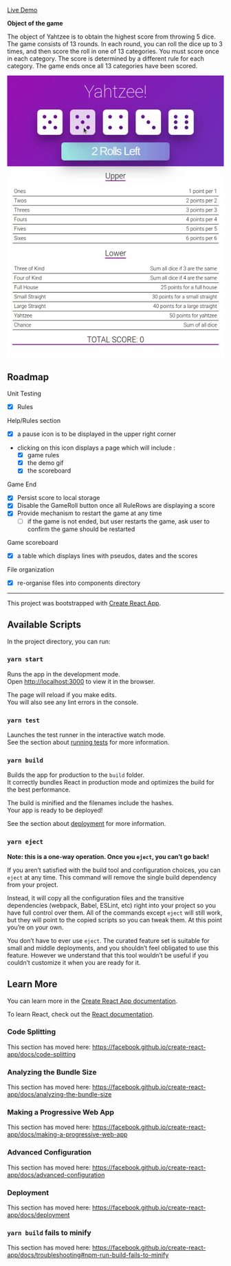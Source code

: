 [Live Demo](https://upbeat-bose-8f59b4.netlify.app/)

**Object of the game**

The object of Yahtzee is to obtain the highest score from throwing 5 dice.
The game consists of 13 rounds.
In each round, you can roll the dice up to 3 times, and then score the roll in one of 13 categories.
You must score once in each category.
The score is determined by a different rule for each category.
The game ends once all 13 categories have been scored.

![Yahtzee Game](public/images/demo.gif)

## Roadmap

Unit Testing

- [x] Rules

Help/Rules section

- [x] a pause icon is to be displayed in the upper right corner
- clicking on this icon displays a page which will include :
  - [x] game rules
  - [x] the demo gif
  - [x] the scoreboard

Game End

- [x] Persist score to local storage
- [x] Disable the GameRoll button once all RuleRows are displaying a score
- [x] Provide mechanism to restart the game at any time
  - [ ] if the game is not ended, but user restarts the game, ask user to confirm the game should be restarted

Game scoreboard

- [x] a table which displays lines with pseudos, dates and the scores

File organization

- [x] re-organise files into components directory

---

This project was bootstrapped with [Create React App](https://github.com/facebook/create-react-app).

## Available Scripts

In the project directory, you can run:

### `yarn start`

Runs the app in the development mode.<br />
Open [http://localhost:3000](http://localhost:3000) to view it in the browser.

The page will reload if you make edits.<br />
You will also see any lint errors in the console.

### `yarn test`

Launches the test runner in the interactive watch mode.<br />
See the section about [running tests](https://facebook.github.io/create-react-app/docs/running-tests) for more information.

### `yarn build`

Builds the app for production to the `build` folder.<br />
It correctly bundles React in production mode and optimizes the build for the best performance.

The build is minified and the filenames include the hashes.<br />
Your app is ready to be deployed!

See the section about [deployment](https://facebook.github.io/create-react-app/docs/deployment) for more information.

### `yarn eject`

**Note: this is a one-way operation. Once you `eject`, you can’t go back!**

If you aren’t satisfied with the build tool and configuration choices, you can `eject` at any time. This command will remove the single build dependency from your project.

Instead, it will copy all the configuration files and the transitive dependencies (webpack, Babel, ESLint, etc) right into your project so you have full control over them. All of the commands except `eject` will still work, but they will point to the copied scripts so you can tweak them. At this point you’re on your own.

You don’t have to ever use `eject`. The curated feature set is suitable for small and middle deployments, and you shouldn’t feel obligated to use this feature. However we understand that this tool wouldn’t be useful if you couldn’t customize it when you are ready for it.

## Learn More

You can learn more in the [Create React App documentation](https://facebook.github.io/create-react-app/docs/getting-started).

To learn React, check out the [React documentation](https://reactjs.org/).

### Code Splitting

This section has moved here: https://facebook.github.io/create-react-app/docs/code-splitting

### Analyzing the Bundle Size

This section has moved here: https://facebook.github.io/create-react-app/docs/analyzing-the-bundle-size

### Making a Progressive Web App

This section has moved here: https://facebook.github.io/create-react-app/docs/making-a-progressive-web-app

### Advanced Configuration

This section has moved here: https://facebook.github.io/create-react-app/docs/advanced-configuration

### Deployment

This section has moved here: https://facebook.github.io/create-react-app/docs/deployment

### `yarn build` fails to minify

This section has moved here: https://facebook.github.io/create-react-app/docs/troubleshooting#npm-run-build-fails-to-minify
